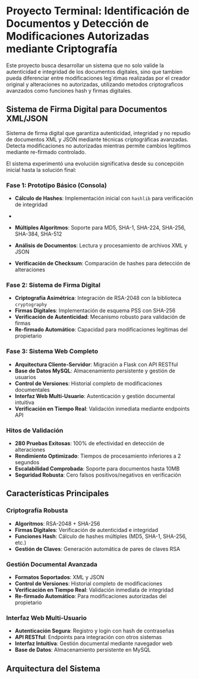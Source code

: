 # Proyecto Terminal: Identificación de Documentos y Detección de Modificaciones Autorizadas mediante Criptografía
Este proyecto busca desarrollar un sistema que no solo valide la autenticidad e integridad de los documentos digitales, sino
que tambien pueda diferenciar entre modificaciones leg´ıtimas realizadas por el creador original y alteraciones no autorizadas, utilizando metodos criptograficos avanzados como funciones hash y firmas digitales.

## Sistema de Firma Digital para Documentos XML/JSON

Sistema de firma digital que garantiza autenticidad, integridad y no repudio de documentos XML y JSON mediante técnicas criptográficas avanzadas. Detecta modificaciones no autorizadas mientras permite cambios legítimos mediante re-firmado controlado.

El sistema experimentó una evolución significativa desde su concepción inicial hasta la solución final:

### **Fase 1: Prototipo Básico (Consola)**
- **Cálculo de Hashes**: Implementación inicial con `hashlib` para verificación de integridad

- 
- **Múltiples Algoritmos**: Soporte para MD5, SHA-1, SHA-224, SHA-256, SHA-384, SHA-512
- **Análisis de Documentos**: Lectura y procesamiento de archivos XML y JSON
- **Verificación de Checksum**: Comparación de hashes para detección de alteraciones

### **Fase 2: Sistema de Firma Digital**
- **Criptografía Asimétrica**: Integración de RSA-2048 con la biblioteca `cryptography`
- **Firmas Digitales**: Implementación de esquema PSS con SHA-256
- **Verificación de Autenticidad**: Mecanismo robusto para validación de firmas
- **Re-firmado Automático**: Capacidad para modificaciones legítimas del propietario

### **Fase 3: Sistema Web Completo**
- **Arquitectura Cliente-Servidor**: Migración a Flask con API RESTful
- **Base de Datos MySQL**: Almacenamiento persistente y gestión de usuarios
- **Control de Versiones**: Historial completo de modificaciones documentales
- **Interfaz Web Multi-Usuario**: Autenticación y gestión documental intuitiva
- **Verificación en Tiempo Real**: Validación inmediata mediante endpoints API

### **Hitos de Validación**
- **280 Pruebas Exitosas**: 100% de efectividad en detección de alteraciones
- **Rendimiento Optimizado**: Tiempos de procesamiento inferiores a 2 segundos
- **Escalabilidad Comprobada**: Soporte para documentos hasta 10MB
- **Seguridad Robusta**: Cero falsos positivos/negativos en verificación


##  Características Principales

###  **Criptografía Robusta**
- **Algoritmos**: RSA-2048 + SHA-256
- **Firmas Digitales**: Verificación de autenticidad e integridad
- **Funciones Hash**: Cálculo de hashes múltiples (MD5, SHA-1, SHA-256, etc.)
- **Gestión de Claves**: Generación automática de pares de claves RSA

###  **Gestión Documental Avanzada**
- **Formatos Soportados**: XML y JSON
- **Control de Versiones**: Historial completo de modificaciones
- **Verificación en Tiempo Real**: Validación inmediata de integridad
- **Re-firmado Automático**: Para modificaciones autorizadas del propietario

###  **Interfaz Web Multi-Usuario**
- **Autenticación Segura**: Registro y login con hash de contraseñas
- **API RESTful**: Endpoints para integración con otros sistemas
- **Interfaz Intuitiva**: Gestión documental mediante navegador web
- **Base de Datos**: Almacenamiento persistente en MySQL

##  Arquitectura del Sistema

